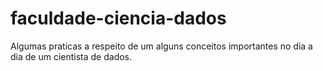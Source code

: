 # faculdade-ciencia-dados
Algumas praticas a respeito de um alguns conceitos importantes no dia a dia de um cientista de dados.
